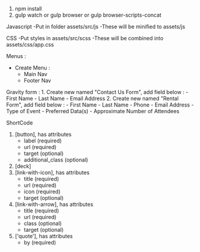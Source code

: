 1. npm install
2. gulp watch or gulp browser or gulp browser-scripts-concat

Javascript
-Put in folder assets/src/js
-These will be minified to assets/js

CSS
-Put styles in assets/src/scss
-These will be combined into assets/css/app.css

Menus :
 - Create Menu : 
    - Main Nav
    - Footer Nav

Gravity form :
    1. Create new named "Contact Us Form", add field below :
    - First Name
    - Last Name
    - Email Address
    2. Create new named "Rental Form", add field below :
    - First Name
    - Last Name
    - Phone
    - Email Address
    - Type of Event
    - Preferred Data(s)
    - Approximate Number of Attendees

ShortCode
1. [button], has attributes
    - label (required)
    - url (required)
    - target (optional)
    - additional_class (optional)
2. [deck]
3. [link-with-icon], has attributes
    - title (required)
    - url (required)
    - icon (required)
    - target (optional)
4. [link-with-arrow], has attributes
    - title (required)
    - url (required)
    - class (optional)
    - target (optional)
5. ['quote'], has attributes
    - by (required)